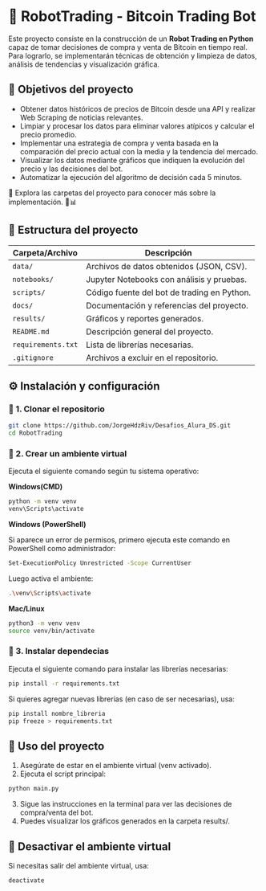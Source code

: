 # 🤖 RobotTrading - Bitcoin Trading Bot

Este proyecto consiste en la construcción de un **Robot Trading en Python** capaz de tomar decisiones de compra y venta de Bitcoin en tiempo real. Para lograrlo, se implementarán técnicas de obtención y limpieza de datos, análisis de tendencias y visualización gráfica.

## 🎯 **Objetivos del proyecto**
- Obtener datos históricos de precios de Bitcoin desde una API y realizar Web Scraping de noticias relevantes.
- Limpiar y procesar los datos para eliminar valores atípicos y calcular el precio promedio.
- Implementar una estrategia de compra y venta basada en la comparación del precio actual con la media y la tendencia del mercado.
- Visualizar los datos mediante gráficos que indiquen la evolución del precio y las decisiones del bot.
- Automatizar la ejecución del algoritmo de decisión cada 5 minutos.

📂 Explora las carpetas del proyecto para conocer más sobre la implementación. 🚀📊

## 📂 Estructura del proyecto

| Carpeta/Archivo       | Descripción |
|----------------------|-------------|
| `data/`             | Archivos de datos obtenidos (JSON, CSV). |
| `notebooks/`        | Jupyter Notebooks con análisis y pruebas. |
| `scripts/`          | Código fuente del bot de trading en Python. |
| `docs/`             | Documentación y referencias del proyecto. |
| `results/`          | Gráficos y reportes generados. |
| `README.md`         | Descripción general del proyecto. |
| `requirements.txt`  | Lista de librerías necesarias. |
| `.gitignore`        | Archivos a excluir en el repositorio. |


## ⚙️ Instalación y configuración

### 🔹 1. Clonar el repositorio
```bash
git clone https://github.com/JorgeHdzRiv/Desafios_Alura_DS.git
cd RobotTrading
```

### 🔹 2. Crear un ambiente virtual
Ejecuta el siguiente comando según tu sistema operativo:

**Windows(CMD)**

```bash
python -m venv venv
venv\Scripts\activate
```

**Windows (PowerShell)**

Si aparece un error de permisos, primero ejecuta este comando en PowerShell como administrador:
```bash
Set-ExecutionPolicy Unrestricted -Scope CurrentUser
```

Luego activa el ambiente:
```bash
.\venv\Scripts\activate
```

**Mac/Linux**
```bash
python3 -m venv venv
source venv/bin/activate
```

### 🔹 3. Instalar dependecias
Ejecuta el siguiente comando para instalar las librerías necesarias:
```bash
pip install -r requirements.txt
```

Si quieres agregar nuevas librerías (en caso de ser necesarias), usa:
```bash
pip install nombre_libreria
pip freeze > requirements.txt
```

## 🚀 Uso del proyecto

1. Asegúrate de estar en el ambiente virtual (venv activado).
2. Ejecuta el script principal:
```bash
python main.py
```
3. Sigue las instrucciones en la terminal para ver las decisiones de compra/venta del bot.
4. Puedes visualizar los gráficos generados en la carpeta results/.

## 🛑 Desactivar el ambiente virtual
Si necesitas salir del ambiente virtual, usa:
```bash
deactivate
```
